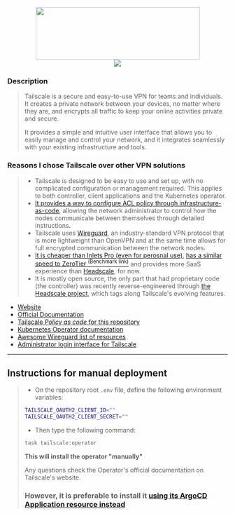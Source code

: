 <p align="center">
  <img width="375" height="120" src="https://upload.wikimedia.org/wikipedia/commons/4/4d/Tailscale-Logo-Black.svg" />
  <br />
  <img src="https://img.shields.io/github/v/release/tailscale/tailscale?label=Latest%20Version&logo=github&style=for-the-badge" />
</p>

### Description
>
> Tailscale is a secure and easy-to-use VPN for teams and individuals. It creates a private network between your devices, no matter where they are, and encrypts all traffic to keep your online activities private and secure.
>
> It provides a simple and intuitive user interface that allows you to easily manage and control your network, and it integrates seamlessly with your existing infrastructure and tools.

### Reasons I chose Tailscale over other VPN solutions
>
> - Tailscale is designed to be easy to use and set up, with no complicated configuration or management required. This applies to both controller, client applications and the Kubernetes operator.
> - [It provides a way to configure ACL policy through infrastructure-as-code][acl-uri], allowing the network administrator to control how the nodes communicate between themselves through detailed instructions.
> - Tailscale uses [Wireguard][awesome-uri], an industry-standard VPN protocol that is more lightweight than OpenVPN and at the same time allows for full encrypted communication between the network nodes.
> - [It is cheaper than Inlets Pro (even for perosnal use)][inlets-uri], [has a similar speed to ZeroTier <sup>(Benchmark link)</sup>][zero-uri] and provides more SaaS experience than [Headscale][headscale-uri], for now.
> - It is mostly open source, the only part that had proprietary code (the controller) was recently reverse-engineered through [the Headscale project][headscale-uri], which tags along Tailscale's evolving features.

- [Website][website-uri]
- [Official Documentation][docs-uri]
- [Tailscale *Policy as code* for this repository][acl-uri]
- [Kubernetes Operator documentation][operator-docs-uri]
- [Awesome Wireguard list of resources][awesome-uri]
- [Administrator login interface for Tailscale][admin-uri]

---

## Instructions for manual deployment
>
> - On the repository root `.env` file, define the following environment variables:
>
> ```sh
> TAILSCALE_OAUTH2_CLIENT_ID=""
> TAILSCALE_OAUTH2_CLIENT_SECRET=""
> ```
>
> - Then type the following command:
>
> ```bash
> task tailscale:operator
> ```
>
> **This will install the operator "manually"**
>
> Any questions check the Operator's official documentation on Tailscale's website.
>
> ### **However**, it is preferable to install it [using its ArgoCD Application resource instead][argocd-app-uri]

[website-uri]: https://tailscale.com/
[docs-uri]: https://tailscale.com/kb/
[awesome-uri]: https://github.com/cedrickchee/awesome-wireguard
[operator-docs-uri]: https://tailscale.com/kb/1236/kubernetes-operator/
[argocd-app-uri]: https://github.com/gruberdev/homelab/blob/main/apps/argocd/base/core/tailscale-operator.yaml
[admin-uri]: https://login.tailscale.com/admin/machines
[acl-uri]: https://github.com/gruberdev/homelab/blob/main/policy.hujson
[inlets-uri]: https://inlets.dev/pricing/
[zero-uri]: https://medium.com/netmaker/battle-of-the-vpns-which-one-is-fastest-speed-test-21ddc9cd50db
[headscale-uri]: https://github.com/juanfont/headscale

</details>
